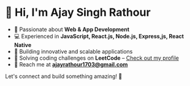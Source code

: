 # 👋 Hi, I'm Ajay Singh Rathour  

- 🚀 Passionate about **Web & App Development**  
- 💻 Experienced in **JavaScript, React.js, Node.js, Express,js, React Native**  
- 📱 Building innovative and scalable applications  
- 🎯 Solving coding challenges on **LeetCode** – [Check out my profile](https://leetcode.com/ajay_singh17/)  
- 📩 Reach me at **ajayrathour1703@gmail.com**  

Let's connect and build something amazing! 🚀  
